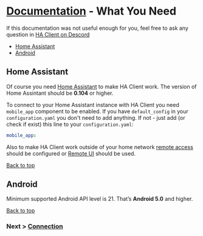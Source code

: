 # [Documentation](/help) - What You Need
If this documentation was not useful enough for you, feel free to ask any question in [HA Client on Descord](https://discord.gg/nd6FZQ)

- [Home Assistant](#home-assistant)
- [Android](#android)

## Home Assistant
Of course you need [Home Assistant](https://www.home-assistant.io/) to make HA Client work. The version of Home Assintant should be **0.104** or higher.

To connect to your Home Assistant instance with HA Client you need `mobile_app` component to be enabled. If you have `default_config` in your `configuration.yaml` you don't need to add anything. If not - just add (or check if exist) this line to your `configuration.yaml`:

```yaml
mobile_app:
```

Also to make HA Client work outside of your home network [remote access](https://www.home-assistant.io/docs/configuration/remote/) should be configured or [Remote UI](https://www.nabucasa.com/config/remote/) should be used.

[Back to top](#documentation---what-you-need)

## Android
Minimum supported Android API level is 21. That’s **Android 5.0** and higher.

[Back to top](#documentation---what-you-need)

### Next > [Connection](/help/connection)

